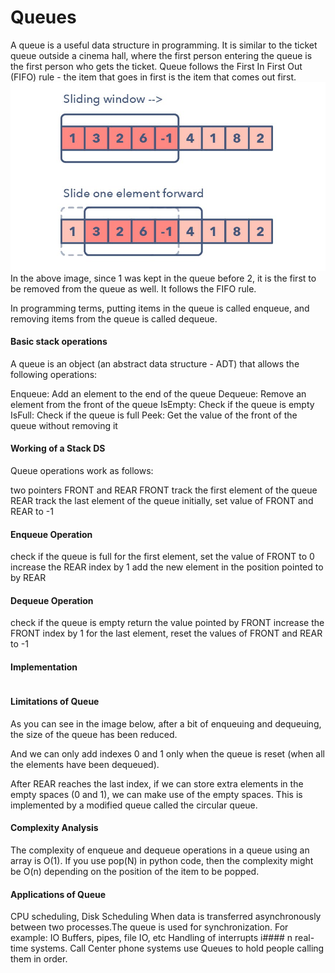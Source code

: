 # Queues

A queue is a useful data structure in programming. It is similar to the ticket queue outside a cinema hall, where the first person entering the queue is the first person who gets the ticket.
Queue follows the First In First Out (FIFO) rule - the item that goes in first is the item that comes out first.
![sliding window](./../assets/sliding_window.png)
In the above image, since 1 was kept in the queue before 2, it is the first to be removed from the queue as well. It follows the FIFO rule.

In programming terms, putting items in the queue is called enqueue, and removing items from the queue is called dequeue.


#### Basic stack operations

A queue is an object (an abstract data structure - ADT) that allows the following operations:

Enqueue: Add an element to the end of the queue
Dequeue: Remove an element from the front of the queue
IsEmpty: Check if the queue is empty
IsFull: Check if the queue is full
Peek: Get the value of the front of the queue without removing it

#### Working of a Stack DS

Queue operations work as follows:

two pointers FRONT and REAR
FRONT track the first element of the queue
REAR track the last element of the queue
initially, set value of FRONT and REAR to -1

#### Enqueue Operation
check if the queue is full
for the first element, set the value of FRONT to 0
increase the REAR index by 1
add the new element in the position pointed to by REAR
#### Dequeue Operation
check if the queue is empty
return the value pointed by FRONT
increase the FRONT index by 1
for the last element, reset the values of FRONT and REAR to -1



#### Implementation

```python
```

#### Limitations of Queue
As you can see in the image below, after a bit of enqueuing and dequeuing, the size of the queue has been reduced.

And we can only add indexes 0 and 1 only when the queue is reset (when all the elements have been dequeued).

After REAR reaches the last index, if we can store extra elements in the empty spaces (0 and 1), we can make use of the empty spaces. This is implemented by a modified queue called the circular queue.

#### Complexity Analysis
The complexity of enqueue and dequeue operations in a queue using an array is O(1). If you use pop(N) in python code, then the complexity might be O(n) depending on the position of the item to be popped.

#### Applications of Queue
CPU scheduling, Disk Scheduling
When data is transferred asynchronously between two processes.The queue is used for synchronization. For example: IO Buffers, pipes, file IO, etc
Handling of interrupts i#### n real-time systems.
Call Center phone systems use Queues to hold people calling them in order.
